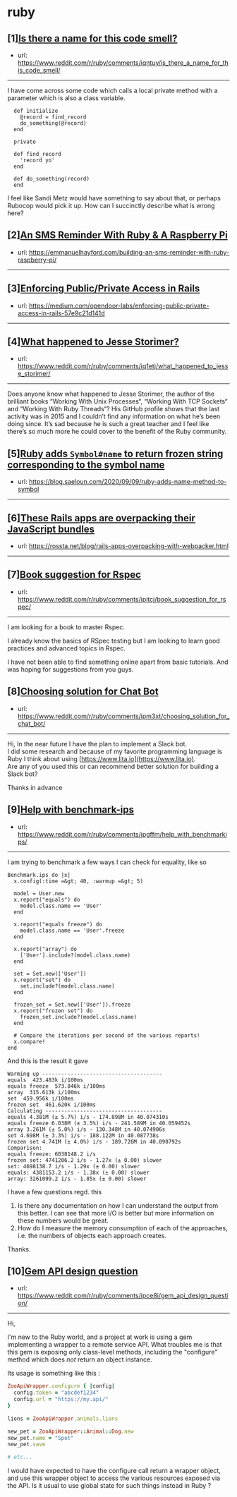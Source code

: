 # ruby
## [1][Is there a name for this code smell?](https://www.reddit.com/r/ruby/comments/iqntuy/is_there_a_name_for_this_code_smell/)
- url: https://www.reddit.com/r/ruby/comments/iqntuy/is_there_a_name_for_this_code_smell/
---
I have come across some code which calls a local private method with a parameter which is also a class variable.

      def initialize
        @record = find_record
        do_something(@record)
      end
    
      private
    
      def find_record
        'record yo'
      end
    
      def do_something(record)
      end

I feel like Sandi Metz would have something to say about that, or perhaps Rubocop would pick it up. How can I succinctly describe what is wrong here?
## [2][An SMS Reminder With Ruby &amp; A Raspberry Pi](https://www.reddit.com/r/ruby/comments/iqqk9e/an_sms_reminder_with_ruby_a_raspberry_pi/)
- url: https://emmanuelhayford.com/building-an-sms-reminder-with-ruby-raspberry-pi/
---

## [3][Enforcing Public/Private Access in Rails](https://www.reddit.com/r/ruby/comments/iqp2yk/enforcing_publicprivate_access_in_rails/)
- url: https://medium.com/opendoor-labs/enforcing-public-private-access-in-rails-57e9c21d141d
---

## [4][What happened to Jesse Storimer?](https://www.reddit.com/r/ruby/comments/iq1etj/what_happened_to_jesse_storimer/)
- url: https://www.reddit.com/r/ruby/comments/iq1etj/what_happened_to_jesse_storimer/
---
Does anyone know what happened to Jesse Storimer, the author of the brilliant books “Working With Unix Processes“, “Working With TCP Sockets“ and “Working With Ruby Threads“? His GitHub profile shows that the last activity was in 2015 and I couldn’t find any information on what he’s been doing since. It’s sad because he is such a great teacher and I feel like there’s so much more he could cover to the benefit of the Ruby community.
## [5][Ruby adds `Symbol#name` to return frozen string corresponding to the symbol name](https://www.reddit.com/r/ruby/comments/ipk3fu/ruby_adds_symbolname_to_return_frozen_string/)
- url: https://blog.saeloun.com/2020/09/09/ruby-adds-name-method-to-symbol
---

## [6][These Rails apps are overpacking their JavaScript bundles](https://www.reddit.com/r/ruby/comments/iplq0z/these_rails_apps_are_overpacking_their_javascript/)
- url: https://rossta.net/blog/rails-apps-overpacking-with-webpacker.html
---

## [7][Book suggestion for Rspec](https://www.reddit.com/r/ruby/comments/ipitcj/book_suggestion_for_rspec/)
- url: https://www.reddit.com/r/ruby/comments/ipitcj/book_suggestion_for_rspec/
---
I am looking for a book to master Rspec.

I already know the basics of RSpec testing but I am looking to learn good practices and advanced topics in Rspec.

I have not been able to find something online apart from basic tutorials. And was hoping for suggestions from you guys.
## [8][Choosing solution for Chat Bot](https://www.reddit.com/r/ruby/comments/ipm3xt/choosing_solution_for_chat_bot/)
- url: https://www.reddit.com/r/ruby/comments/ipm3xt/choosing_solution_for_chat_bot/
---
Hi, In the near future I have the plan to implement a Slack bot.   
I did some research and because of my favorite programming language is Ruby I think about using [https://www.lita.io](https://www.lita.io).  
Are any of you used this or can recommend better solution for building a Slack bot?  


Thanks in advance
## [9][Help with benchmark-ips](https://www.reddit.com/r/ruby/comments/ipgffm/help_with_benchmarkips/)
- url: https://www.reddit.com/r/ruby/comments/ipgffm/help_with_benchmarkips/
---
I am trying to benchmark a few ways I can check for equality, like so

    Benchmark.ips do |x|
      x.config(:time =&gt; 40, :warmup =&gt; 5)
    
      model = User.new
      x.report("equals") do
        model.class.name == 'User'
      end
    
      x.report("equals freeze") do
        model.class.name == 'User'.freeze
      end
    
      x.report("array") do
        ['User'].include?(model.class.name)
      end
    
      set = Set.new(['User'])
      x.report("set") do
        set.include?(model.class.name)
      end
    
      frozen_set = Set.new(['User']).freeze
      x.report("frozen set") do
        frozen_set.include?(model.class.name)
      end
    
      # Compare the iterations per second of the various reports!
      x.compare!
    end

And this is the result it gave  
 

    Warming up --------------------------------------
    equals  423.483k i/100ms
    equals freeze  573.846k i/100ms
    array  315.613k i/100ms
    set  459.956k i/100ms
    frozen set  461.620k i/100ms
    Calculating -------------------------------------
    equals 4.381M (± 5.7%) i/s - 174.898M in 40.074310s
    equals freeze 6.038M (± 3.5%) i/s - 241.589M in 40.059452s
    array 3.261M (± 5.0%) i/s - 130.348M in 40.074906s
    set 4.698M (± 3.3%) i/s - 188.122M in 40.087738s
    frozen set 4.741M (± 4.0%) i/s - 189.726M in 40.090792s
    Comparison:
    equals freeze: 6038148.2 i/s
    frozen set: 4741206.2 i/s - 1.27x (± 0.00) slower
    set: 4698138.7 i/s - 1.29x (± 0.00) slower
    equals: 4381153.2 i/s - 1.38x (± 0.00) slower
    array: 3261099.2 i/s - 1.85x (± 0.00) slower

I have a few questions regd. this

1. Is there any documentation on how I can understand the output from this better. I can see that more I/O is better but more information on these numbers would be great.
2. How do I measure the memory consumption of each of the approaches, i.e. the numbers of objects each approach creates.

Thanks.
## [10][Gem API design question](https://www.reddit.com/r/ruby/comments/ipce8i/gem_api_design_question/)
- url: https://www.reddit.com/r/ruby/comments/ipce8i/gem_api_design_question/
---
Hi,

I'm new to the Ruby world, and a project at work is using a gem implementing a wrapper to a remote service API. What troubles me is that this gem is exposing only class-level methods, including the "configure" method which does *not* return an object instance.

Its usage is something like this :

```ruby  
ZooApiWrapper.configure { |config|
  config.token = "abcdef1234"
  config.url = "https://my.api/"
}

lions = ZooApiWrapper.animals.lions

new_pet = ZooApiWrapper::Animal::Dog.new
new_pet.name = "Spot"
new_pet.save

# etc...
```

I would have expected to have the configure call return a wrapper object, and use this wrapper object to access the various resources exposed via the API. Is it usual to use global state for such things instead in Ruby ?
